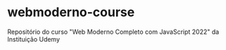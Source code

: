 # webmoderno-course
 Repositório do curso "Web Moderno Completo com JavaScript 2022" da Instituição Udemy
